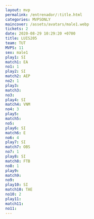 ```yaml
---
layout: mvp
permalink: /entrenador/:title.html
categories: MVPSONLY
maincover: /assets/avatars/male1.webp
tickets: 2
date: 2020-08-29 10:29:20 +0700
title: LUIS205
team: TUT
MVPS: 11
sex: male1
play1: SI
match1: EA
no1: 1
play2: SI
match2: AEP
no2: 1
play3: 
match3: 
no3: 
play4: SI
match4: VNM
no4: 3
play5: 
match5: 
no5: 
play6: SI
match6: E
no6: 4
play7: SI
match7: OBS
no7: 1
play8: SI
match8: FTB
no8: 1
play9: 
match9: 
no9: 
play10: SI
match10: TAE
no10: 2
play11: 
match11: 
no11:
---
```

